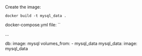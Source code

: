 Create the image:

``docker build -t mysql_data .``

docker-compose.yml file:
``

...

db:
    image: mysql
    volumes_from:
        - mysql_data
mysql_data:
    image: mysql_data